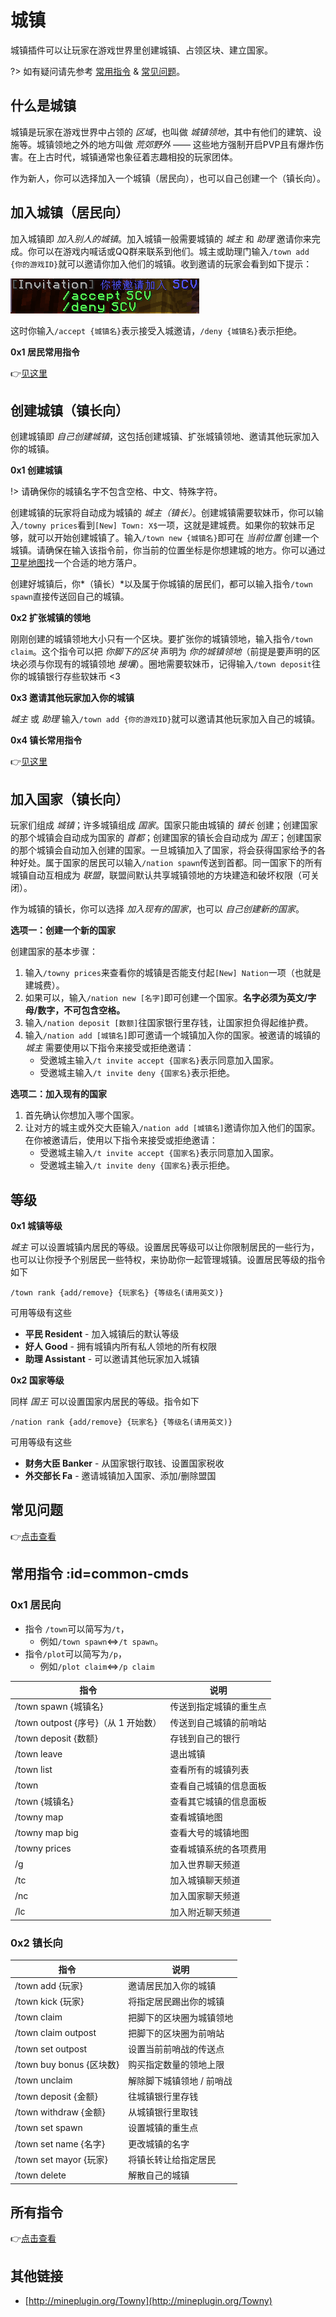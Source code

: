 # 城镇

城镇插件可以让玩家在游戏世界里创建城镇、占领区块、建立国家。

?> 如有疑问请先参考 [常用指令](#common-cmds) & [常见问题](/plugins/towny-faq.md)。

## 什么是城镇

城镇是玩家在游戏世界中占领的 *区域*，也叫做 *城镇领地*，其中有他们的建筑、设施等。城镇领地之外的地方叫做 *荒郊野外* —— 这些地方强制开启PVP且有爆炸伤害。在上古时代，城镇通常也象征着志趣相投的玩家团体。

作为新人，你可以选择加入一个城镇（居民向），也可以自己创建一个（镇长向）。

## 加入城镇（居民向）

加入城镇即 *加入别人的城镇*。加入城镇一般需要城镇的 *城主* 和 *助理* 邀请你来完成。你可以在游戏内喊话或QQ群来联系到他们。城主或助理门输入`/town add {你的游戏ID}`就可以邀请你加入他们的城镇。收到邀请的玩家会看到如下提示：

![城镇邀请](../assets/images/plugins/towny-invitation.png)

这时你输入`/accept {城镇名}`表示接受入城邀请，`/deny {城镇名}`表示拒绝。

**0x1 居民常用指令**

👉[见这里](#common-cmds)

## 创建城镇（镇长向）

创建城镇即 *自己创建城镇*，这包括创建城镇、扩张城镇领地、邀请其他玩家加入你的城镇。

**0x1 创建城镇**

!> 请确保你的城镇名字不包含空格、中文、特殊字符。

创建城镇的玩家将自动成为城镇的 *城主（镇长）*。创建城镇需要软妹币，你可以输入`/towny prices`看到`[New] Town: X$`一项，这就是建城费。如果你的软妹币足够，就可以开始创建城镇了。输入`/town new {城镇名}`即可在 *当前位置* 创建一个城镇。请确保在输入该指令前，你当前的位置坐标是你想建城的地方。你可以通过[卫星地图](http://map.mimaru.me:8123)找一个合适的地方落户。

创建好城镇后，你*（镇长）*以及属于你城镇的居民们，都可以输入指令`/town spawn`直接传送回自己的城镇。

**0x2 扩张城镇的领地**

刚刚创建的城镇领地大小只有一个区块。要扩张你的城镇领地，输入指令`/town claim`。这个指令可以把 *你脚下的区块* 声明为 *你的城镇领地*（前提是要声明的区块必须与你现有的城镇领地 *接壤*）。圈地需要软妹币，记得输入`/town deposit`往你的城镇银行存些软妹币 <3

**0x3 邀请其他玩家加入你的城镇**

*城主* 或 *助理* 输入`/town add {你的游戏ID}`就可以邀请其他玩家加入自己的城镇。

**0x4 镇长常用指令**

👉[见这里](#common-cmds)

## 加入国家（镇长向）

玩家们组成 *城镇*；许多城镇组成 *国家*。国家只能由城镇的 *镇长* 创建；创建国家的那个城镇会自动成为国家的 *首都*；创建国家的镇长会自动成为 *国王*；创建国家的那个城镇会自动加入创建的国家。一旦城镇加入了国家，将会获得国家给予的各种好处。属于国家的居民可以输入`/nation spawn`传送到首都。同一国家下的所有城镇自动互相成为 *联盟*，联盟间默认共享城镇领地的方块建造和破坏权限（可关闭）。

作为城镇的镇长，你可以选择 *加入现有的国家*，也可以 *自己创建新的国家*。

**选项一：创建一个新的国家**

创建国家的基本步骤：

1. 输入`/towny prices`来查看你的城镇是否能支付起`[New] Nation`一项（也就是建城费）。
2. 如果可以，输入`/nation new [名字]`即可创建一个国家。**名字必须为英文/字母/数字，不可包含空格。**
3. 输入`/nation deposit [数额]`往国家银行里存钱，让国家担负得起维护费。
4. 输入`/nation add [城镇名]`即可邀请一个城镇加入你的国家。被邀请的城镇的 *城主* 需要使用以下指令来接受或拒绝邀请：
   * 受邀城主输入`/t invite accept {国家名}`表示同意加入国家。
   * 受邀城主输入`/t invite deny {国家名}`表示拒绝。

**选项二：加入现有的国家**

1. 首先确认你想加入哪个国家。
2. 让对方的城主或外交大臣输入`/nation add [城镇名]`邀请你加入他们的国家。在你被邀请后，使用以下指令来接受或拒绝邀请：
   * 受邀城主输入`/t invite accept {国家名}`表示同意加入国家。
   * 受邀城主输入`/t invite deny {国家名}`表示拒绝。

## 等级

**0x1 城镇等级**

*城主* 可以设置城镇内居民的等级。设置居民等级可以让你限制居民的一些行为，也可以让你授予个别居民一些特权，来协助你一起管理城镇。设置居民等级的指令如下

    /town rank {add/remove} {玩家名} {等级名(请用英文)}

可用等级有这些

* **平民 Resident** - 加入城镇后的默认等级
* **好人 Good** - 拥有城镇内所有私人领地的所有权限
* **助理 Assistant** - 可以邀请其他玩家加入城镇

**0x2 国家等级**

同样 *国王* 可以设置国家内居民的等级。指令如下

    /nation rank {add/remove} {玩家名} {等级名(请用英文)}

可用等级有这些

* **财务大臣 Banker** - 从国家银行取钱、设置国家税收
* **外交部长 Fa** - 邀请城镇加入国家、添加/删除盟国

## 常见问题

👉[点击查看](/plugins/towny-faq.md)

## 常用指令 :id=common-cmds

### 0x1 居民向

* 指令 `/town`可以简写为`/t`，
  * 例如`/town spawn`⇔`/t spawn`。
* 指令`/plot`可以简写为`/p`，
  * 例如`/plot claim`⇔`/p claim`

| 指令                                | 说明                   |
| ----------------------------------- | ---------------------- |
| /town spawn {城镇名}                | 传送到指定城镇的重生点 |
| /town outpost {序号}（从 1 开始数） | 传送到自己城镇的前哨站 |
| /town deposit {数额}                | 存钱到自己的银行       |
| /town leave                         | 退出城镇               |
| /town list                          | 查看所有的城镇列表     |
| /town                               | 查看自己城镇的信息面板 |
| /town {城镇名}                      | 查看其它城镇的信息面板 |
| /towny map                          | 查看城镇地图           |
| /towny map big                      | 查看大号的城镇地图     |
| /towny prices                       | 查看城镇系统的各项费用 |
| /g                                  | 加入世界聊天频道       |
| /tc                                 | 加入城镇聊天频道       |
| /nc                                 | 加入国家聊天频道       |
| /lc                                 | 加入附近聊天频道       |

### 0x2 镇长向

| 指令                     | 说明                      |
| ------------------------ | ------------------------- |
| /town add {玩家}         | 邀请居民加入你的城镇      |
| /town kick {玩家}        | 将指定居民踢出你的城镇    |
| /town claim              | 把脚下的区块圈为城镇领地  |
| /town claim outpost      | 把脚下的区块圈为前哨站    |
| /town set outpost        | 设置当前前哨战的传送点    |
| /town buy bonus {区块数} | 购买指定数量的领地上限    |
| /town unclaim            | 解除脚下城镇领地 / 前哨战 |
| /town deposit {金额}     | 往城镇银行里存钱          |
| /town withdraw {金额}    | 从城镇银行里取钱          |
| /town set spawn          | 设置城镇的重生点          |
| /town set name {名字}    | 更改城镇的名字            |
| /town set mayor {玩家}   | 将镇长转让给指定居民      |
| /town delete             | 解散自己的城镇            |

## 所有指令

👉[点击查看](/plugins/towny-cmds.md)

## 其他链接

* [http://mineplugin.org/Towny](http://mineplugin.org/Towny)
